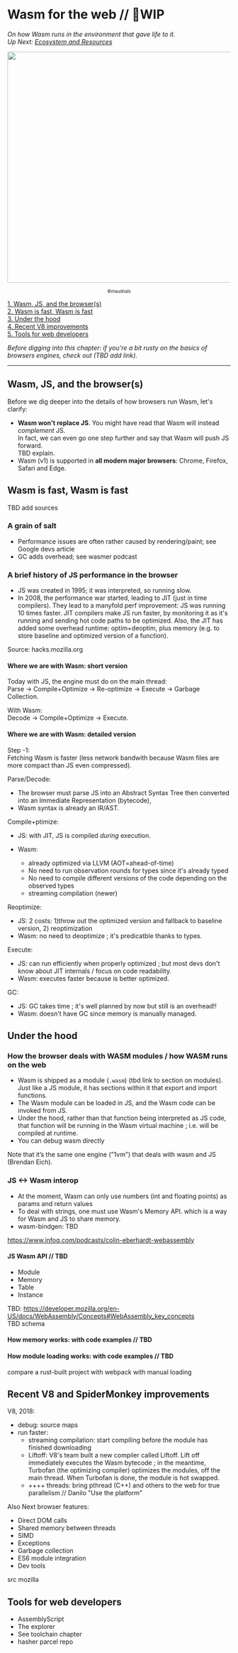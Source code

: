 # Wasm for the web // 🚧WIP

_On how Wasm runs in the environment that gave life to it._  
_Up Next: [Ecosystem and Resources](https://github.com/maudnals/wasm-nano-handbook/blob/master/5-wasm-ecosystem-and-resources.md)_

<p align="center">
<img width="520" src="https://raw.githubusercontent.com/maudnals/wasm-nano-handbook/master/img/web.jpg">   
  	<div align="center"><sub><sup>©maudnals</sup></sub></div> 
</p>

[1. Wasm, JS, and the browser(s)](https://github.com/maudnals/wasm-nano-handbook/blob/master/4-wasm-web.md#wasm-js-and-the-browsers)  
[2. Wasm is fast, Wasm is fast](https://github.com/maudnals/wasm-nano-handbook/blob/master/4-wasm-web.md#wasm-is-fast-wasm-is-fast)  
[3. Under the hood](https://github.com/maudnals/wasm-nano-handbook/blob/master/4-wasm-web.md#under-the-hood)  
[4. Recent V8 improvements](https://github.com/maudnals/wasm-nano-handbook/blob/master/4-wasm-web.md#recent-v8-improvements)  
[5. Tools for web developers](https://github.com/maudnals/wasm-nano-handbook/blob/master/4-wasm-web.md#tools-for-web-developers)

_Before digging into this chapter: if you're a bit rusty on the basics of browsers engines, check out (TBD add link)._

---

## Wasm, JS, and the browser(s)

Before we dig deeper into the details of how browsers run Wasm, let's clarify:

- **Wasm won't replace JS**. You might have read that Wasm will instead _complement_ JS.  
  In fact, we can even go one step further and say that Wasm will push JS forward.  
  TBD explain.
- Wasm (v1) is supported in **all modern major browsers**: Chrome, Firefox, Safari and Edge.

## Wasm is fast, Wasm is fast

TBD add sources

### A grain of salt

- Performance issues are often rather caused by rendering/paint; see Google devs article
- GC adds overhead; see wasmer podcast

### A brief history of JS performance in the browser

- JS was created in 1995; it was interpreted, so running slow.
- In 2008, the performance war started, leading to JIT (just in time compilers). They lead to a manyfold perf improvement: JS was running 10 times faster. JIT compilers make JS run faster, by monitoring it as it's running and sending hot code paths to be optimized. Also, the JIT has added some overhead runtime: optim+deoptim, plus memory (e.g. to store baseline and optimized version of a function).

Source: hacks.mozilla.org

#### Where we are with Wasm: short version

Today with JS, the engine must do on the main thread:  
Parse → Compile+Optimize → Re-optimize → Execute → Garbage Collection.

With Wasm:  
Decode → Compile+Optimize → Execute.

#### Where we are with Wasm: detailed version

Step -1:  
Fetching Wasm is faster (less network bandwith because Wasm files are more compact than JS even compressed).

Parse/Decode:

- The browser must parse JS into an Abstract Syntax Tree then converted into an Immediate Representation (bytecode),
- Wasm syntax is already an IR/AST.

Compile+ptimize:

- JS: with JIT, JS is compiled _during_ execution.
- Wasm:

  - already optimized via LLVM (AOT=ahead-of-time)
  - No need to run observation rounds for types since it's already typed
  - No need to compile different versions of the code depending on the observed types
  - streaming compilation (newer)

Reoptimize:

- JS: 2 costs: 1)throw out the optimized version and fallback to baseline version, 2) reoptimization
- Wasm: no need to deoptimize ; it's predicatble thanks to types.

Execute:

- JS: can run efficiently when properly optimized ; but most devs don't know about JIT internals / focus on code readability.
- Wasm: executes faster because is better optimized.

GC:

- JS: GC takes time ; it's well planned by now but still is an overhead!!
- Wasm: doesn't have GC since memory is manually managed.

## Under the hood

### How the browser deals with WASM modules / how WASM runs on the web

- Wasm is shipped as a module (`.wasm`) (tbd link to section on modules). Just like a JS module, it has sections within it that export and import functions.
- The Wasm module can be loaded in JS, and the Wasm code can be invoked from JS.
- Under the hood, rather than that function being interpreted as JS code, that function will be running in the Wasm virtual machine ; i.e. will be compiled at runtime.
- You can debug wasm directly

Note that it’s the same one engine ("1vm") that deals with wasm and JS (Brendan Eich).

### JS <-> Wasm interop

- At the moment, Wasm can only use numbers (int and floating points) as params and return values
- To deal with strings, one must use Wasm's Memory API. which is a way for Wasm and JS to share memory.
- wasm-bindgen: TBD

https://www.infoq.com/podcasts/colin-eberhardt-webassembly

#### JS Wasm API // TBD

- Module
- Memory
- Table
- Instance

TBD: https://developer.mozilla.org/en-US/docs/WebAssembly/Concepts#WebAssembly_key_concepts  
TBD schema

#### How memory works: with code examples // TBD

#### How module loading works: with code examples // TBD

compare a rust-built project with webpack with manual loading

## Recent V8 and SpiderMonkey improvements

V8, 2018:

- debug: source maps
- run faster:
  - streaming compilation: start compiling before the module has finished downloading
  - Liftoff: V8's team built a new compiler called Liftoff. Lift off immediately executes the Wasm bytecode ; in the meantime, Turbofan (the optimizing compiler) optimizes the modules, off the main thread. When Turbofan is done, the module is hot swapped.
  - ++++ threads: bring pthread (C++) and others to the web for true parallelism // Danilo "Use the platform"

Also Next browser features:

- Direct DOM calls
- Shared memory between threads
- SIMD
- Exceptions
- Garbage collection
- ES6 module integration
- Dev tools

src mozilla

## Tools for web developers

- AssemblyScript
- The explorer
- See toolchain chapter
- hasher parcel repo
